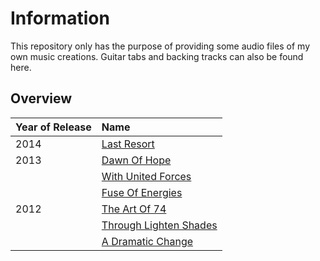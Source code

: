 # Information
This repository only has the purpose of providing some audio files of my own music creations.
Guitar tabs and backing tracks can also be found here.

## Overview
| Year of Release | Name                                                           |
| :-------------- | :------------------------------------------------------------- |
| 2014            | [Last Resort](2014_LastResort/README.md)                       |
| 2013            | [Dawn Of Hope](2013_DawnOfHope/README.md)                      |
|                 | [With United Forces](2013_WithUnitedForces/README.md)          |
|                 | [Fuse Of Energies](2013_FuseOfEnergies/README.md)              |
| 2012            | [The Art Of 74](2012_TheArtOf74/README.md)                     |
|                 | [Through Lighten Shades](2012_ThroughLightenShades/README.md)  |
|                 | [A Dramatic Change](2012_ADramaticChange/README.md)            |
